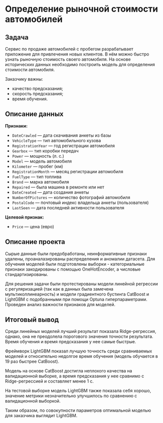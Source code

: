 # Определение рыночной стоимости автомобилей

## Задача

Сервис по продаже автомобилей с пробегом  разрабатывает приложение для привлечения новых клиентов. В нём можно быстро узнать рыночную стоимость своего автомобиля. На основе исторических данных необходимо построить модель для определения стоимости автомобиля.

Заказчику важны:

- качество предсказания;
- скорость предсказания;
- время обучения.

## Описание данных 

**Признаки:**

- `DateCrawled` — дата скачивания анкеты из базы
- `VehicleType` — тип автомобильного кузова
- `RegistrationYear` — год регистрации автомобиля
- `Gearbox` — тип коробки передач
- `Power` — мощность (л. с.)
- `Model` — модель автомобиля
- `Kilometer` — пробег (км)
- `RegistrationMonth` — месяц регистрации автомобиля
- `FuelType` — тип топлива
- `Brand` — марка автомобиля
- `Repaired` — была машина в ремонте или нет
- `DateCreated` — дата создания анкеты
- `NumberOfPictures` — количество фотографий автомобиля
- `PostalCode` — почтовый индекс владельца анкеты (пользователя)
- `LastSeen` — дата последней активности пользователя

**Целевой признак:**

- `Price` — цена (евро)

## Описание проекта

Сырые данные были предобработаны, неинформативные признаки удалены, проаналазированы распределения и аномалии датасета. Для обучения моделей были подготовлены выборки - категориальные признаки закодированы с помощью OneHotEncoder, а числовые стандартизированы. 

Для решения задачи были протестированы модели линейной регрессии с регуляризацией (так как в данных была замечена мультиколлинеарность) и модели градиентного бустинга CatBoost и LightGBM с подобранными при помощи Optuna гиперпараметрами. Проведен анализ важности признаков для моделей.


## Итоговый вывод

Среди линейных моделей лучший результат показала Ridge-регрессия, однако, она не преодолела порогового значения точности результата. Время обучения и время предсказания у нее самые быстрые.

Фреймворк LightGBM показал лучшую точность среди сравниваемых моделей и относительно недолгое время обучения (модель обучается в 19 раз быстрее CatBoost).

Модель на основе CatBoost достигла неплохого качества на валидационной выборке, а время предсказания у нее сравнимо с Ridge-регреcсией и составляет менее 1 с.

На тестовой выборке модель LightGBM также показала себя хорошо, значение метрики незначительно улучшилось по сравнению с валидационной выборкой.

Таким образом, по совокупности параметров оптимальной моделью для заказчика выглядит LightGBM.
